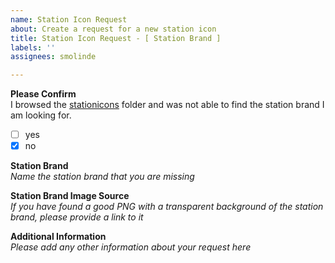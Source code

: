 ```yaml
---
name: Station Icon Request
about: Create a request for a new station icon
title: Station Icon Request - [ Station Brand ]
labels: ''
assignees: smolinde

---
```


**Please Confirm**  
I browsed the [stationicons]() folder and was not able to find the station brand I am looking for.
- [ ] yes
- [X] no

**Station Brand**  
_Name the station brand that you are missing_

**Station Brand Image Source**  
_If you have found a good PNG with a transparent background of the station brand, please provide a link to it_

**Additional Information**  
_Please add any other information about your request here_
